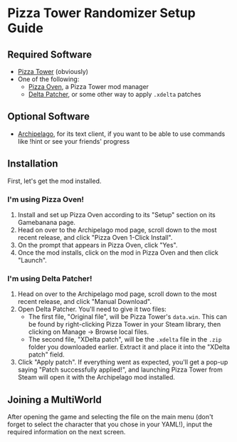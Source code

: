 # Pizza Tower Randomizer Setup Guide

## Required Software
- [Pizza Tower](https://store.steampowered.com/app/2231450/Pizza_Tower/) (obviously)
- One of the following:
    - [Pizza Oven](https://gamebanana.com/tools/12625), a Pizza Tower mod manager
    - [Delta Patcher](https://github.com/marco-calautti/DeltaPatcher), or some other way to apply `.xdelta` patches

## Optional Software
- [Archipelago](https://github.com/ArchipelagoMW/Archipelago/releases/tag/0.6.1), for its text client, if you want to be able to use commands like !hint or see your friends' progress

## Installation

First, let's get the mod installed.

### I'm using Pizza Oven!
1. Install and set up Pizza Oven according to its "Setup" section on its Gamebanana page.
2. Head on over to the Archipelago mod page, scroll down to the most recent release, and click "Pizza Oven 1-Click Install".
3. On the prompt that appears in Pizza Oven, click "Yes".
4. Once the mod installs, click on the mod in Pizza Oven and then click "Launch".

### I'm using Delta Patcher!
1. Head on over to the Archipelago mod page, scroll down to the most recent release, and click "Manual Download".
2. Open Delta Patcher. You'll need to give it two files:
    - The first file, "Original file", will be Pizza Tower's `data.win`. This can be found by right-clicking Pizza Tower in your Steam library, then clicking on Manage -> Browse local files.
    - The second file, "XDelta patch", will be the `.xdelta` file in the `.zip` folder you downloaded earlier. Extract it and place it into the "XDelta patch" field.
3. Click "Apply patch". If everything went as expected, you'll get a pop-up saying "Patch successfully applied!", and launching Pizza Tower from Steam will open it with the Archipelago mod installed.

## Joining a MultiWorld

After opening the game and selecting the file on the main menu (don't forget to select the character that you chose in your YAML!), input the required information on the next screen.